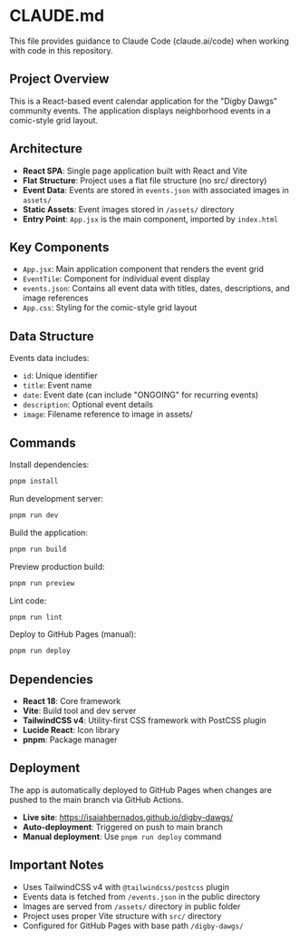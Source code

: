 # CLAUDE.md

This file provides guidance to Claude Code (claude.ai/code) when working with code in this repository.

## Project Overview

This is a React-based event calendar application for the "Digby Dawgs" community events. The application displays neighborhood events in a comic-style grid layout.

## Architecture

- **React SPA**: Single page application built with React and Vite
- **Flat Structure**: Project uses a flat file structure (no src/ directory)
- **Event Data**: Events are stored in `events.json` with associated images in `assets/`
- **Static Assets**: Event images stored in `/assets/` directory
- **Entry Point**: `App.jsx` is the main component, imported by `index.html`

## Key Components

- `App.jsx`: Main application component that renders the event grid
- `EventTile`: Component for individual event display
- `events.json`: Contains all event data with titles, dates, descriptions, and image references
- `App.css`: Styling for the comic-style grid layout

## Data Structure

Events data includes:
- `id`: Unique identifier
- `title`: Event name
- `date`: Event date (can include "ONGOING" for recurring events)
- `description`: Optional event details
- `image`: Filename reference to image in assets/

## Commands

Install dependencies:
```bash
pnpm install
```

Run development server:
```bash
pnpm run dev
```

Build the application:
```bash
pnpm run build
```

Preview production build:
```bash
pnpm run preview
```

Lint code:
```bash
pnpm run lint
```

Deploy to GitHub Pages (manual):
```bash
pnpm run deploy
```

## Dependencies

- **React 18**: Core framework
- **Vite**: Build tool and dev server
- **TailwindCSS v4**: Utility-first CSS framework with PostCSS plugin
- **Lucide React**: Icon library
- **pnpm**: Package manager

## Deployment

The app is automatically deployed to GitHub Pages when changes are pushed to the main branch via GitHub Actions.

- **Live site**: https://isaiahbernados.github.io/digby-dawgs/
- **Auto-deployment**: Triggered on push to main branch
- **Manual deployment**: Use `pnpm run deploy` command

## Important Notes

- Uses TailwindCSS v4 with `@tailwindcss/postcss` plugin
- Events data is fetched from `/events.json` in the public directory
- Images are served from `/assets/` directory in public folder
- Project uses proper Vite structure with `src/` directory
- Configured for GitHub Pages with base path `/digby-dawgs/`
